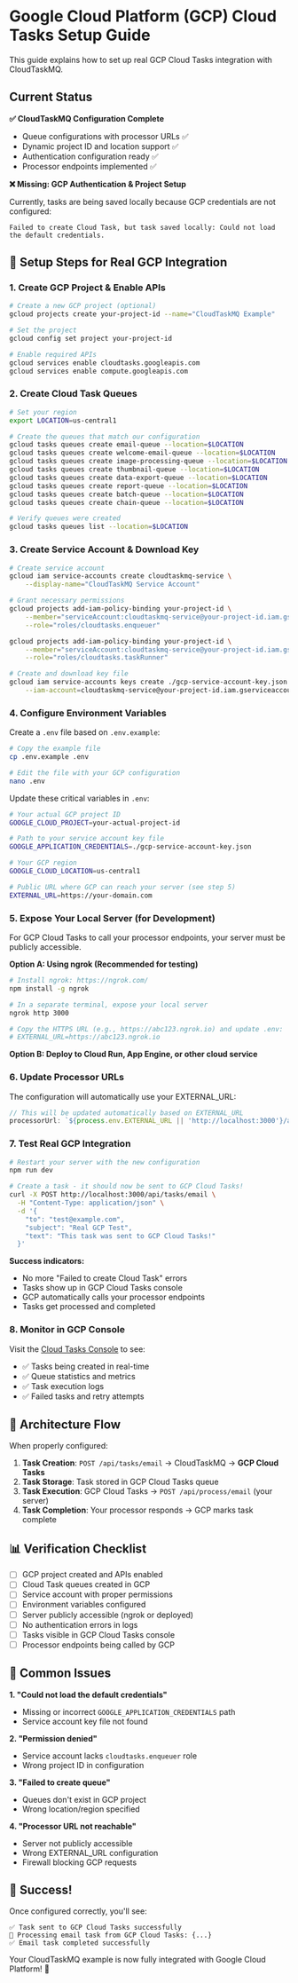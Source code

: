# Google Cloud Platform (GCP) Cloud Tasks Setup Guide

This guide explains how to set up real GCP Cloud Tasks integration with CloudTaskMQ.

## Current Status

**✅ CloudTaskMQ Configuration Complete**
- Queue configurations with processor URLs ✅
- Dynamic project ID and location support ✅  
- Authentication configuration ready ✅
- Processor endpoints implemented ✅

**❌ Missing: GCP Authentication & Project Setup**

Currently, tasks are being saved locally because GCP credentials are not configured:
```
Failed to create Cloud Task, but task saved locally: Could not load the default credentials.
```

## 🔧 Setup Steps for Real GCP Integration

### 1. Create GCP Project & Enable APIs

```bash
# Create a new GCP project (optional)
gcloud projects create your-project-id --name="CloudTaskMQ Example"

# Set the project
gcloud config set project your-project-id

# Enable required APIs
gcloud services enable cloudtasks.googleapis.com
gcloud services enable compute.googleapis.com
```

### 2. Create Cloud Task Queues

```bash
# Set your region
export LOCATION=us-central1

# Create the queues that match our configuration
gcloud tasks queues create email-queue --location=$LOCATION
gcloud tasks queues create welcome-email-queue --location=$LOCATION  
gcloud tasks queues create image-processing-queue --location=$LOCATION
gcloud tasks queues create thumbnail-queue --location=$LOCATION
gcloud tasks queues create data-export-queue --location=$LOCATION
gcloud tasks queues create report-queue --location=$LOCATION
gcloud tasks queues create batch-queue --location=$LOCATION
gcloud tasks queues create chain-queue --location=$LOCATION

# Verify queues were created
gcloud tasks queues list --location=$LOCATION
```

### 3. Create Service Account & Download Key

```bash
# Create service account
gcloud iam service-accounts create cloudtaskmq-service \
    --display-name="CloudTaskMQ Service Account"

# Grant necessary permissions
gcloud projects add-iam-policy-binding your-project-id \
    --member="serviceAccount:cloudtaskmq-service@your-project-id.iam.gserviceaccount.com" \
    --role="roles/cloudtasks.enqueuer"

gcloud projects add-iam-policy-binding your-project-id \
    --member="serviceAccount:cloudtaskmq-service@your-project-id.iam.gserviceaccount.com" \
    --role="roles/cloudtasks.taskRunner"

# Create and download key file
gcloud iam service-accounts keys create ./gcp-service-account-key.json \
    --iam-account=cloudtaskmq-service@your-project-id.iam.gserviceaccount.com
```

### 4. Configure Environment Variables

Create a `.env` file based on `.env.example`:

```bash
# Copy the example file
cp .env.example .env

# Edit the file with your GCP configuration
nano .env
```

Update these critical variables in `.env`:

```bash
# Your actual GCP project ID
GOOGLE_CLOUD_PROJECT=your-actual-project-id

# Path to your service account key file
GOOGLE_APPLICATION_CREDENTIALS=./gcp-service-account-key.json

# Your GCP region
GOOGLE_CLOUD_LOCATION=us-central1

# Public URL where GCP can reach your server (see step 5)
EXTERNAL_URL=https://your-domain.com
```

### 5. Expose Your Local Server (for Development)

For GCP Cloud Tasks to call your processor endpoints, your server must be publicly accessible.

**Option A: Using ngrok (Recommended for testing)**

```bash
# Install ngrok: https://ngrok.com/
npm install -g ngrok

# In a separate terminal, expose your local server
ngrok http 3000

# Copy the HTTPS URL (e.g., https://abc123.ngrok.io) and update .env:
# EXTERNAL_URL=https://abc123.ngrok.io
```

**Option B: Deploy to Cloud Run, App Engine, or other cloud service**

### 6. Update Processor URLs

The configuration will automatically use your EXTERNAL_URL:

```typescript
// This will be updated automatically based on EXTERNAL_URL
processorUrl: `${process.env.EXTERNAL_URL || 'http://localhost:3000'}/api/process/email`
```

### 7. Test Real GCP Integration

```bash
# Restart your server with the new configuration
npm run dev

# Create a task - it should now be sent to GCP Cloud Tasks!
curl -X POST http://localhost:3000/api/tasks/email \
  -H "Content-Type: application/json" \
  -d '{
    "to": "test@example.com",
    "subject": "Real GCP Test",
    "text": "This task was sent to GCP Cloud Tasks!"
  }'
```

**Success indicators:**
- No more "Failed to create Cloud Task" errors
- Tasks show up in GCP Cloud Tasks console
- GCP automatically calls your processor endpoints
- Tasks get processed and completed

### 8. Monitor in GCP Console

Visit the [Cloud Tasks Console](https://console.cloud.google.com/cloudtasks) to see:
- ✅ Tasks being created in real-time
- ✅ Queue statistics and metrics  
- ✅ Task execution logs
- ✅ Failed tasks and retry attempts

## 🎯 Architecture Flow

When properly configured:

1. **Task Creation**: `POST /api/tasks/email` → CloudTaskMQ → **GCP Cloud Tasks**
2. **Task Storage**: Task stored in GCP Cloud Tasks queue
3. **Task Execution**: GCP Cloud Tasks → `POST /api/process/email` (your server)
4. **Task Completion**: Your processor responds → GCP marks task complete

## 📊 Verification Checklist

- [ ] GCP project created and APIs enabled
- [ ] Cloud Task queues created in GCP
- [ ] Service account with proper permissions
- [ ] Environment variables configured
- [ ] Server publicly accessible (ngrok or deployed)
- [ ] No authentication errors in logs
- [ ] Tasks visible in GCP Cloud Tasks console
- [ ] Processor endpoints being called by GCP

## 🚨 Common Issues

**1. "Could not load the default credentials"**
- Missing or incorrect `GOOGLE_APPLICATION_CREDENTIALS` path
- Service account key file not found

**2. "Permission denied"**
- Service account lacks `cloudtasks.enqueuer` role
- Wrong project ID in configuration

**3. "Failed to create queue"**
- Queues don't exist in GCP project
- Wrong location/region specified

**4. "Processor URL not reachable"**
- Server not publicly accessible
- Wrong EXTERNAL_URL configuration
- Firewall blocking GCP requests

## 🎉 Success!

Once configured correctly, you'll see:
```
✅ Task sent to GCP Cloud Tasks successfully
📧 Processing email task from GCP Cloud Tasks: {...}
✅ Email task completed successfully
```

Your CloudTaskMQ example is now fully integrated with Google Cloud Platform! 🚀
